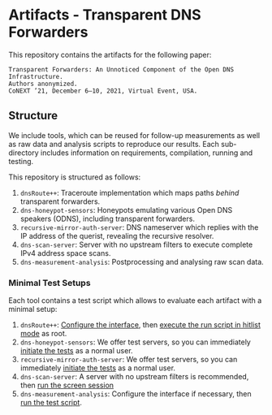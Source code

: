 # Artifacts - Transparent DNS Forwarders

This repository contains the artifacts for the following paper:

    Transparent Forwarders: An Unnoticed Component of the Open DNS Infrastructure.
    Authors anonymized.
    CoNEXT ’21, December 6–10, 2021, Virtual Event, USA.

## Structure

We include tools, which can be reused for follow-up measurements as well as raw data and analysis scripts to reproduce our results. Each sub-directory includes information on requirements, compilation, running and testing.

This repository is structured as follows:

1. `dnsRoute++`: Traceroute implementation which maps paths *behind* transparent forwarders.
2. `dns-honeypot-sensors`: Honeypots emulating various Open DNS speakers (ODNS), including transparent forwarders.
3. `recursive-mirror-auth-server`: DNS nameserver which replies with the IP address of the querist, revealing the recursive resolver.
4. `dns-scan-server`: Server with no upstream filters to execute complete IPv4 address space scans.
5. `dns-measurement-analysis`: Postprocessing and analysing raw scan data.
 
### Minimal Test Setups

Each tool contains a test script which allows to evaluate each artifact with a minimal setup:

1. `dnsRoute++`: [Configure the interface](https://github.com/ilabrg/artifacts-conext21-dns-fwd/blob/main/dnsRoute++/readme.md#interface-settings), then [execute the run script in hitlist mode](https://github.com/ilabrg/artifacts-conext21-dns-fwd/blob/main/dnsRoute++/readme.md#hitlist-measurements) as root.
2. `dns-honeypot-sensors`: We offer test servers, so you can immediately [initiate the tests](https://github.com/ilabrg/artifacts-conext21-dns-fwd/tree/main/dns-honeypot-sensors#testing) as a normal user.
3. `recursive-mirror-auth-server`: We offer test servers, so you can immediately [initiate the tests](https://github.com/ilabrg/artifacts-conext21-dns-fwd/tree/main/resolver-mirror-auth-server#testing) as a normal user.
4. `dns-scan-server`: A server with no upstream filters is recommended, then [run the screen session](https://github.com/ilabrg/artifacts-conext21-dns-fwd/tree/main/dns-scan-server#zmap-wrapper-scripts)
5. `dns-measurement-analysis`: Configure the interface if necessary, then [run the test script](https://github.com/ilabrg/artifacts-conext21-dns-fwd/tree/main/dns-measurement-analysis#preset-configuration-with-small-set-of-scan-data).
